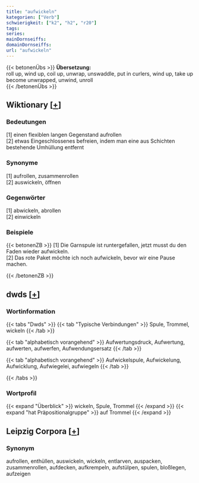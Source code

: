 ```yaml
---
title: "aufwickeln"
kategorien: ["Verb"]
schwierigkeit: ["k2", "h2", "r20"]
tags:
series:
mainDornseiffs:
domainDornseiffs:
url: "aufwickeln"
---
```


{{< betonenÜbs >}}
**Übersetzung:**  
roll up, wind up, coil up, unwrap, unswaddle, put in curlers, wind  up, take up  
become unwrapped, unwind, unroll  
{{< /betonenÜbs >}}

## Wiktionary [[+](https://de.wiktionary.org/wiki/aufwickeln)]

### Bedeutungen
[1] einen flexiblen langen Gegenstand aufrollen  
[2] etwas Eingeschlossenes befreien, indem man eine aus Schichten bestehende Umhüllung entfernt  

### Synonyme
[1] aufrollen, zusammenrollen  
[2] auswickeln, öffnen  

### Gegenwörter
[1] abwickeln, abrollen  
[2] einwickeln  

### Beispiele
{{< betonenZB >}}
[1] Die Garnspule ist runtergefallen, jetzt musst du den Faden wieder aufwickeln.  
[2] Das rote Paket möchte ich noch aufwickeln, bevor wir eine Pause machen.  

{{< /betonenZB >}}


## dwds [[+](https://www.dwds.de/wb/aufwickeln)]

### Wortinformation
{{< tabs "Dwds" >}}
{{< tab "Typische Verbindungen" >}}
Spule, Trommel, wickeln
{{< /tab >}}

{{< tab "alphabetisch vorangehend" >}}
Aufwertungsdruck, Aufwertung, aufwerten, aufwerfen, Aufwendungsersatz
{{< /tab >}}

{{< tab "alphabetisch vorangehend" >}}
Aufwickelspule, Aufwickelung, Aufwicklung, Aufwiegelei, aufwiegeln
{{< /tab >}}

{{< /tabs >}}

### Wortprofil
{{< expand "Überblick" >}} wickeln, Spule, Trommel {{< /expand >}}
{{< expand "hat Präpositionalgruppe" >}} auf Trommel {{< /expand >}}

## Leipzig Corpora [[+](https://corpora.uni-leipzig.de/en/res?word=aufwickeln&corpusId=deu_newscrawl-public_2018)]


### Synonym
aufrollen, enthüllen, auswickeln, wickeln, entlarven, auspacken, zusammenrollen, aufdecken, aufkrempeln, aufstülpen, spulen, bloßlegen, aufzeigen

